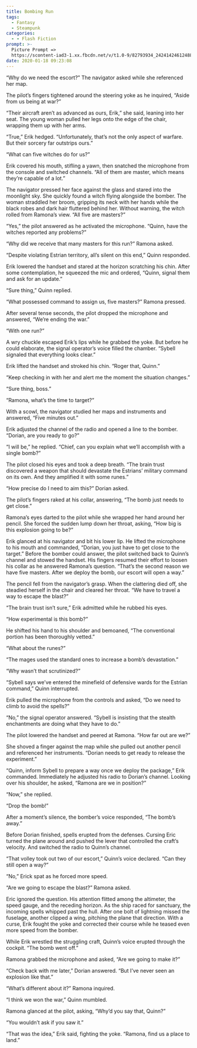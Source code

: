 ```yaml
---
title: Bombing Run
tags:
  - Fantasy
  - Steampunk
categories:
  - - Flash Fiction
prompt: >-
  Picture Prompt =>
  https://scontent-iad3-1.xx.fbcdn.net/v/t1.0-9/82793934_2424142461248852_7737984488323416064_n.jpg?_nc_cat=108&_nc_oc=AQklCx31otugFyryBa1pUQoUM8BgKJrTZvkWpb_TN-vkNgbBI7DbAZ_wKjib1cKxrKQ&_nc_ht=scontent-iad3-1.xx&oh=f45ba2a676f8fc18180a0222139bd8b1&oe=5E915D23
date: 2020-01-18 09:23:08
---
```


“Why do we need the escort?” The navigator asked while she referenced her map.

The pilot’s fingers tightened around the steering yoke as he inquired, “Aside from us being at war?”

“Their aircraft aren’t as advanced as ours, Erik,” she said, leaning into her seat. The young woman pulled her legs onto the edge of the chair, wrapping them up with her arms.

“True,” Erik hedged. “Unfortunately, that’s not the only aspect of warfare. But their sorcery far outstrips ours.”

“What can five witches do for us?”

Erik covered his mouth, stifling a yawn, then snatched the microphone from the console and switched channels.<!-- more --> “All of them are master, which means they’re capable of a lot.”

The navigator pressed her face against the glass and stared into the moonlight sky. She quickly found a witch flying alongside the bomber. The woman straddled her broom, gripping its neck with her hands while the black robes and dark hair fluttered behind her. Without warning, the witch rolled from Ramona’s view. “All five are masters?”

“Yes,” the pilot answered as he activated the microphone. “Quinn, have the witches reported any problems?”

“Why did we receive that many masters for this run?” Ramona asked.

“Despite violating Estrian territory, all’s silent on this end,” Quinn responded.

Erik lowered the handset and stared at the horizon scratching his chin. After some contemplation, he squeezed the mic and ordered, “Quinn, signal them and ask for an update.”

“Sure thing,” Quinn replied.

“What possessed command to assign us, five masters?” Ramona pressed.

After several tense seconds, the pilot dropped the microphone and answered, “We’re ending the war.”

“With one run?”

A wry chuckle escaped Erik’s lips while he grabbed the yoke. But before he could elaborate, the signal operator’s voice filled the chamber. “Sybell signaled that everything looks clear.”

Erik lifted the handset and stroked his chin. “Roger that, Quinn.”

“Keep checking in with her and alert me the moment the situation changes.”

“Sure thing, boss.”

“Ramona, what’s the time to target?”

With a scowl, the navigator studied her maps and instruments and answered, “Five minutes out.”

Erik adjusted the channel of the radio and opened a line to the bomber. “Dorian, are you ready to go?”

“I will be,” he replied. “Chief, can you explain what we’ll accomplish with a single bomb?”

The pilot closed his eyes and took a deep breath. “The brain trust discovered a weapon that should devastate the Estrians’ military command on its own. And they amplified it with some runes.”

“How precise do I need to aim this?” Dorian asked.

The pilot’s fingers raked at his collar, answering, “The bomb just needs to get close.”

Ramona’s eyes darted to the pilot while she wrapped her hand around her pencil. She forced the sudden lump down her throat, asking, “How big is this explosion going to be?”

Erik glanced at his navigator and bit his lower lip. He lifted the microphone to his mouth and commanded, “Dorian, you just have to get close to the target.” Before the bomber could answer, the pilot switched back to Quinn’s channel and stowed the handset. His fingers resumed their effort to loosen his collar as he answered Ramona’s question. “That’s the second reason we have five masters. After we deploy the bomb, our escort will open a way.”

The pencil fell from the navigator’s grasp. When the clattering died off, she steadied herself in the chair and cleared her throat. “We have to travel a way to escape the blast?”

“The brain trust isn’t sure,” Erik admitted while he rubbed his eyes.

“How experimental is this bomb?”

He shifted his hand to his shoulder and bemoaned, “The conventional portion has been thoroughly vetted.”

“What about the runes?”

“The mages used the standard ones to increase a bomb’s devastation.”

“Why wasn’t that scrutinized?”

“Sybell says we’ve entered the minefield of defensive wards for the Estrian command,” Quinn interrupted.

Erik pulled the microphone from the controls and asked, “Do we need to climb to avoid the spells?”

“No,” the signal operator answered. “Sybell is insisting that the stealth enchantments are doing what they have to do.”

The pilot lowered the handset and peered at Ramona. “How far out are we?”

She shoved a finger against the map while she pulled out another pencil and referenced her instruments. “Dorian needs to get ready to release the experiment.”

“Quinn, inform Sybell to prepare a way once we deploy the package,” Erik commanded. Immediately he adjusted his radio to Dorian’s channel. Looking over his shoulder, he asked, “Ramona are we in position?”

“Now,” she replied.

“Drop the bomb!”

After a moment’s silence, the bomber’s voice responded, “The bomb’s away.”

Before Dorian finished, spells erupted from the defenses. Cursing Eric turned the plane around and pushed the lever that controlled the craft’s velocity. And switched the radio to Quinn’s channel.

“That volley took out two of our escort,” Quinn’s voice declared. “Can they still open a way?”

“No,” Erick spat as he forced more speed.

“Are we going to escape the blast?” Ramona asked.

Eric ignored the question. His attention flitted among the altimeter, the speed gauge, and the receding horizon. As the ship raced for sanctuary, the incoming spells whipped past the hull. After one bolt of lightning missed the fuselage, another clipped a wing, pitching the plane that direction. With a curse, Erik fought the yoke and corrected their course while he teased even more speed from the bomber.

While Erik wrestled the struggling craft, Quinn’s voice erupted through the cockpit. “The bomb went off.”

Ramona grabbed the microphone and asked, “Are we going to make it?”

“Check back with me later,” Dorian answered. “But I’ve never seen an explosion like that.”

“What’s different about it?” Ramona inquired.

“I think we won the war,” Quinn mumbled.

Ramona glanced at the pilot, asking, “Why’d you say that, Quinn?”

“You wouldn’t ask if you saw it.”

“That was the idea,” Erik said, fighting the yoke. “Ramona, find us a place to land.”
